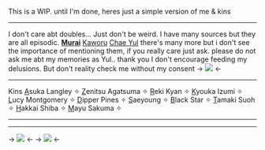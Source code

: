 This is a WIP. until I'm done, heres just a simple version of me & kins
***
I don't care abt doubles... Just don't be weird. I have many sources but they are all episodic.
[**Murai**](https://blue-period.fandom.com/wiki/Yakumo_Murai) 
[Kaworu](https://villains.fandom.com/wiki/Kaworu_Nagisa)
[Chae Yul](https://villains.fandom.com/wiki/Chae_Yul) 
there's many more but i don't see the importance of mentioning them, if you really care just ask.
please do not ask me abt my memories as Yul.. thank you
I don't encourage feeding my delusions. But don't reality check me without my consent
-> ![](https://media.discordapp.net/attachments/1098128562625716295/1108332329975435264/125FAD97-964E-4633-B5EC-67D9A9BEE946.png) <-
***
Kins
 [A](https://hero.fandom.com/wiki/Asuka_Langley_Soryu)suka Langley ✧ 
[Z](https://hero.fandom.com/wiki/Zenitsu_Agatsuma)enitsu Agatsuma ✧ 
[R](https://sk8theinfinity.fandom.com/wiki/Reki_Kyan)eki Kyan ✧
[K](https://bungostraydogs.fandom.com/wiki/Kyōka_Izumi)youka Izumi ✧ 
[L](https://bungostraydogs.fandom.com/wiki/Lucy_Maud_Montgomery)ucy Montgomery ✧ 
[D](https://gravityfalls.fandom.com/wiki/Dipper_Pines)ipper Pines ✧
[S](https://mystic-messenger.fandom.com/wiki/707)aeyoung ✧
[B](https://souleater.fandom.com/wiki/Black☆Star)lack Star ✧ 
[T](https://ouran.fandom.com/wiki/Tamaki_Suoh)amaki Suoh ✧ 
[H](https://tokyorevengers.fandom.com/wiki/Hakkai_Shiba)akkai Shiba ✧ 
[M](https://yandere-girls.fandom.com/wiki/Mayu_Sakuma)ayu Sakuma ✧

***
***
-> ![](https://i.postimg.cc/XvngzfzH/IMG-3366.png) <-
-> ![](https://media.discordapp.net/attachments/903364339464044575/1100530203270332497/0058EA85-B9F5-4FDB-BA4E-70570DFFEFAD.jpg) <-